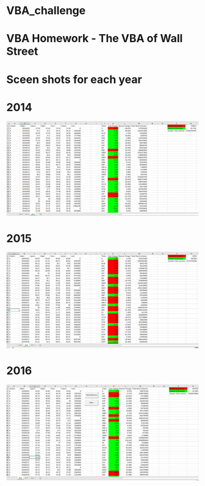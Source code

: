 # VBA_challenge
# VBA Homework - The VBA of Wall Street
# Sceen shots for each year

# 2014
![stock Market](Images/Stock_Market_2014.png)

# 2015
![stock Market](Images/Stock_Market_2015.png)

# 2016
![stock Market](Images/Stock_Market_2016.png)
